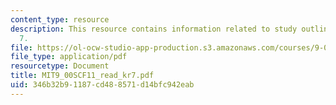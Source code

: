 ```yaml
---
content_type: resource
description: This resource contains information related to study outline for K&R chapter
  7.
file: https://ol-ocw-studio-app-production.s3.amazonaws.com/courses/9-00sc-introduction-to-psychology-fall-2011/346b32b91187cd488571d14bfc942eab_MIT9_00SCF11_read_kr7.pdf
file_type: application/pdf
resourcetype: Document
title: MIT9_00SCF11_read_kr7.pdf
uid: 346b32b9-1187-cd48-8571-d14bfc942eab
---
```

